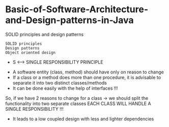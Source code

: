 # Basic-of-Software-Architecture-and-Design-patterns-in-Java

SOLID principles and design patterns

```
SOLID principles
Design patterns
Object oriented design
```


 *  S <--> SINGLE RESPONSIBILITY PRINCIPLE
 
   - A software entity (class, method) should have only on reason to change
   - If a class or a method does more than one procedure,
       it is advisable to separate it into two distinct classes/methods
   - It can be done easily with the help of interfaces !!!
 
   So, if we have 2 reasons to change for a class -> we should split the functionality
       into two separate classes
           EACH CLASS WILL HANDLE A SINGLE RESPONSIBILITY !!!
 
   - It leads to a low coupled design with less and lighter dependencies
